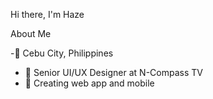 Hi there, I'm Haze

About Me

-📍 Cebu City, Philippines
- 🏢 Senior UI/UX Designer at N-Compass TV
- 🎨 Creating web app and mobile 


<!---
hsellote/hsellote is a ✨ special ✨ repository because its `README.md` (this file) appears on your GitHub profile.
You can click the Preview link to take a look at your changes.
--->
